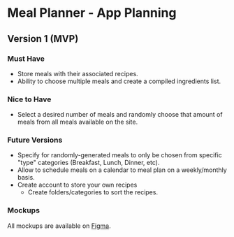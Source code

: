 # Meal Planner - App Planning

## Version 1 (MVP)

### Must Have
 - Store meals with their associated recipes.
 - Ability to choose multiple meals and create a compiled ingredients list.

### Nice to Have
 - Select a desired number of meals and randomly choose that amount of meals from all meals available on the site.
  
### Future Versions
 - Specify for randomly-generated meals to only be chosen from specific "type" categories (Breakfast, Lunch, Dinner, etc). 
 - Allow to schedule meals on a calendar to meal plan on a weekly/monthly basis.
 - Create account to store your own recipes
   - Create folders/categories to sort the recipes.

### Mockups

All mockups are available on [Figma](https://www.figma.com/file/zuTiM57Op8CqcAU834jsIr/Meal-Planner?node-id=924%3A5088).